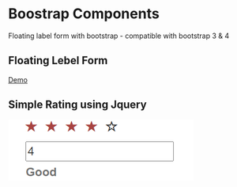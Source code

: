 # Boostrap Components
Floating label form with bootstrap - compatible with bootstrap 3 &amp; 4

## Floating Lebel Form
<a href="https://htmlpreview.github.io/?https://github.com/sourav101/bootstrap-floating-label-form/blob/master/bootstrap-floating-label-form.html">Demo</a>
## Simple Rating using Jquery 
![alt text](https://github.com/sourav101/bootstrap-components/blob/master/assets/rate.PNG)
